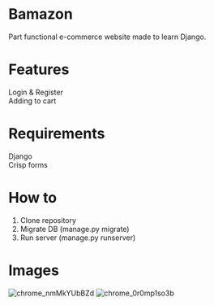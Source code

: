# Bamazon
  Part functional e-commerce website made to learn Django.

# Features
  Login & Register <br>
  Adding to cart
 
# Requirements
  Django <br>
  Crisp forms
  
# How to
  1. Clone repository
  2. Migrate DB (manage.py migrate)
  3. Run server (manage.py runserver)
 
# Images
![chrome_nmMkYUbBZd](https://user-images.githubusercontent.com/28509172/140927724-18502236-2d7c-4593-a641-e3e56391bf20.png)
![chrome_0r0mp1so3b](https://user-images.githubusercontent.com/28509172/140927702-c9619664-71cb-4c2a-9406-b8685a44a1db.png)
